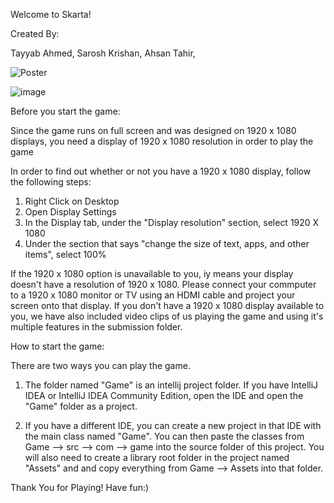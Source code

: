 Welcome to Skarta!

Created By:

Tayyab Ahmed, 
Sarosh Krishan, 
Ahsan Tahir, 


![Poster](https://user-images.githubusercontent.com/67947150/172057701-ca5c1539-1b30-48e5-89aa-682f2d4913be.png)

![image](https://user-images.githubusercontent.com/67947150/172057743-71da5b0a-089f-4f15-9879-8bcb9590e6e8.png)

Before you start the game:

Since the game runs on full screen and was designed on 1920 x 1080 displays, 
you need a display of 1920 x 1080 resolution in order to play the game

In order to find out whether or not you have a 1920 x 1080 display, follow the following steps:

1. Right Click on Desktop
2. Open Display Settings
3. In the Display tab, under the "Display resolution" section, select 1920 X 1080
4. Under the section that says "change the size of text, apps, and other items", select 100%

If the 1920 x 1080 option is unavailable to you, iy means your display doesn't have a resolution of 1920 x 1080.
Please connect your commputer to a 1920 x 1080 monitor or TV using an HDMI cable and project your screen onto that display.
If you don't have a 1920 x 1080 display available to you, we have also included video clips of us playing the game and using it's multiple features in the submission folder.


How to start the game:

There are two ways you can play the game.

1. The folder named "Game" is an intellij project folder.
   If you have IntelliJ IDEA or IntelliJ IDEA Community Edition, open the IDE and open the "Game" folder as a project.

2. If you have a different IDE, you can create a new project in that IDE with the main class named "Game".
   You can then paste the classes from Game --> src --> com --> game into the source folder of this project.
   You will also need to create a library root folder in the project named "Assets" and and copy everything from Game --> Assets into that folder.


Thank You for Playing!
Have fun:)
